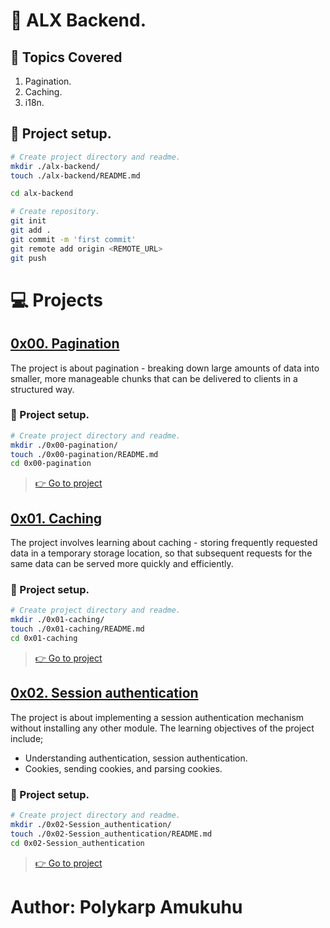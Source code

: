 # :book: ALX Backend.
## :page_with_curl: Topics Covered
1. Pagination.
2. Caching.
3. i18n.

## :wrench: Project setup.
```bash
# Create project directory and readme.
mkdir ./alx-backend/
touch ./alx-backend/README.md

cd alx-backend

# Create repository.
git init
git add .
git commit -m 'first commit'
git remote add origin <REMOTE_URL>
git push
```

# :computer: Projects
## [0x00. Pagination](0x00-pagination)
The project is about pagination - breaking down large amounts of data into smaller, more manageable chunks that can be delivered to clients in a structured way.

### :wrench: Project setup.
```bash
# Create project directory and readme.
mkdir ./0x00-pagination/
touch ./0x00-pagination/README.md
cd 0x00-pagination
```
> [:point_right: Go to project](0x00-pagination)

## [0x01. Caching](0x01-caching)
The project involves learning about caching - storing frequently requested data in a temporary storage location, so that subsequent requests for the same data can be served more quickly and efficiently.

### :wrench: Project setup.
```bash
# Create project directory and readme.
mkdir ./0x01-caching/
touch ./0x01-caching/README.md
cd 0x01-caching
```
> [:point_right: Go to project](0x01-caching)

<!---->
## [0x02. Session authentication](0x02-Session_authentication)
The project is about implementing a session authentication mechanism without installing any other module. The learning objectives of the project include;
* Understanding authentication, session authentication.
* Cookies, sending cookies, and parsing cookies.

### :wrench: Project setup.
```bash
# Create project directory and readme.
mkdir ./0x02-Session_authentication/
touch ./0x02-Session_authentication/README.md
cd 0x02-Session_authentication
```
> [:point_right: Go to project](0x02-Session_authentication)
<!---->

# Author: Polykarp Amukuhu
